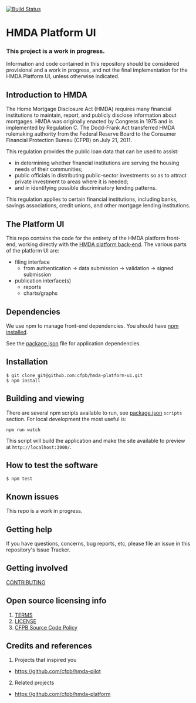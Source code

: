 [![Build Status](https://travis-ci.org/cfpb/hmda-platform-ui.svg?branch=master)](https://travis-ci.org/cfpb/hmda-platform-ui)

# HMDA Platform UI

### This project is a work in progress.

Information and code contained in this repository should be considered provisional and a work in progress, and not the final implementation for the HMDA Platform UI, unless otherwise indicated.

## Introduction to HMDA

The Home Mortgage Disclosure Act (HMDA) requires many financial institutions to maintain, report, and publicly disclose information about mortgages. HMDA was originally enacted by Congress in 1975 and is implemented by Regulation C. The Dodd-Frank Act transferred HMDA rulemaking authority from the Federal Reserve Board to the Consumer Financial Protection Bureau (CFPB) on July 21, 2011.

This regulation provides the public loan data that can be used to assist:

- in determining whether financial institutions are serving the housing needs of their communities;
- public officials in distributing public-sector investments so as to attract private investment to areas where it is needed;
- and in identifying possible discriminatory lending patterns.

This regulation applies to certain financial institutions, including banks, savings associations, credit unions, and other mortgage lending institutions.

## The Platform UI

This repo contains the code for the entirety of the HMDA platform front-end, working directly with the [HMDA platform back-end](https://github.com/cfpb/hmda-platform). The various parts of the platform UI are:

- filing interface
  - from authentication -> data submission -> validation -> signed submission
- publication interface(s)
  - reports
  - charts/graphs

## Dependencies

We use npm to manage front-end dependencies. You should have [npm installed](https://nodejs.org/en/).

See the [package.json](https://github.com/cfpb/hmda-platform-ui/blob/master/package.json) file for application dependencies.

## Installation

``` shell
$ git clone git@github.com:cfpb/hmda-platform-ui.git
$ npm install
```

## Building and viewing

There are several npm scripts available to run, see [package.json](https://github.com/cfpb/hmda-platform-ui/blob/master/package.json) `scripts` section. For local development the most useful is:

``` shell
npm run watch
```

This script will build the application and make the site available to preview at `http://localhost:3000/`.

## How to test the software

``` shell
$ npm test
```

## Known issues

This repo is a work in progress.

## Getting help

If you have questions, concerns, bug reports, etc, please file an issue in this repository's Issue Tracker.

## Getting involved

[CONTRIBUTING](CONTRIBUTING.md)

## Open source licensing info
1. [TERMS](TERMS.md)
2. [LICENSE](LICENSE)
3. [CFPB Source Code Policy](https://github.com/cfpb/source-code-policy/)

## Credits and references

1. Projects that inspired you
  - https://github.com/cfpb/hmda-pilot
2. Related projects
  - https://github.com/cfpb/hmda-platform
